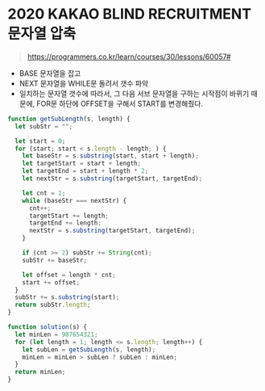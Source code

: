 # 2020 KAKAO BLIND RECRUITMENT 문자열 압축

> https://programmers.co.kr/learn/courses/30/lessons/60057#

- BASE 문자열을 잡고
- NEXT 문자열을 WHILE문 돌려서 갯수 파악
- 일치하는 문자열 갯수에 따라서, 그 다음 서브 문자열을 구하는 시작점이 바뀌기 때문에, FOR문 하단에 OFFSET을 구해서 START를 변경해줬다.

```js
function getSubLength(s, length) {
  let subStr = "";

  let start = 0;
  for (start; start < s.length - length; ) {
    let baseStr = s.substring(start, start + length);
    let targetStart = start + length;
    let targetEnd = start + length * 2;
    let nextStr = s.substring(targetStart, targetEnd);

    let cnt = 1;
    while (baseStr === nextStr) {
      cnt++;
      targetStart += length;
      targetEnd += length;
      nextStr = s.substring(targetStart, targetEnd);
    }

    if (cnt >= 2) subStr += String(cnt);
    subStr += baseStr;

    let offset = length * cnt;
    start += offset;
  }
  subStr += s.substring(start);
  return subStr.length;
}

function solution(s) {
  let minLen = 987654321;
  for (let length = 1; length <= s.length; length++) {
    let subLen = getSubLength(s, length);
    minLen = minLen > subLen ? subLen : minLen;
  }
  return minLen;
}
```
